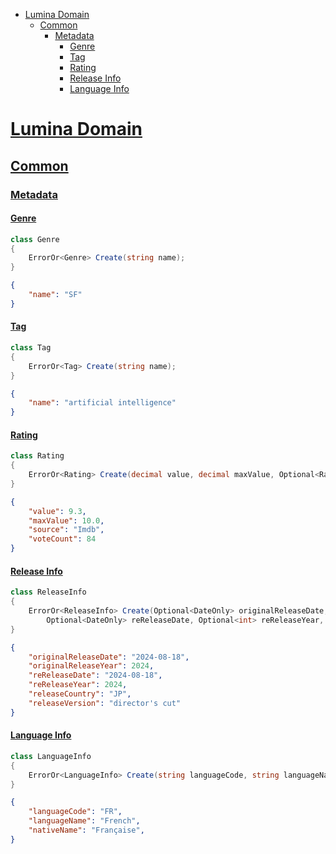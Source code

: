 - [Lumina Domain](#lumina-domain)
  - [Common](#common)
    - [Metadata](#metadata)
      - [Genre](#genre)
      - [Tag](#tag)
      - [Rating](#rating)
      - [Release Info](#release-info)
      - [Language Info](#language-info)

# [Lumina Domain](#lumina-domain)

## [Common](#common)

### [Metadata](#metadata)

#### [Genre](#genre)

```csharp
class Genre
{
    ErrorOr<Genre> Create(string name);
}
```

```json
{
    "name": "SF"
}
```

#### [Tag](#tag)

```csharp
class Tag
{
    ErrorOr<Tag> Create(string name);
}
```

```json
{
    "name": "artificial intelligence"
}
```

#### [Rating](#rating)

```csharp
class Rating
{
    ErrorOr<Rating> Create(decimal value, decimal maxValue, Optional<RatingSource> source = default, Optional<int> voteCount = default);
}
```

```json
{
    "value": 9.3,
    "maxValue": 10.0,
    "source": "Imdb",
    "voteCount": 84
}
```

#### [Release Info](#release-info)

```csharp
class ReleaseInfo
{
    ErrorOr<ReleaseInfo> Create(Optional<DateOnly> originalReleaseDate, Optional<int> originalReleaseYear,
        Optional<DateOnly> reReleaseDate, Optional<int> reReleaseYear, Optional<string> releaseCountry, Optional<string> releaseVersion);
}
```

```json
{
    "originalReleaseDate": "2024-08-18",
    "originalReleaseYear": 2024,
    "reReleaseDate": "2024-08-18",
    "reReleaseYear": 2024,
    "releaseCountry": "JP",
    "releaseVersion": "director's cut"    
}
```

#### [Language Info](#language-info)

```csharp
class LanguageInfo
{
    ErrorOr<LanguageInfo> Create(string languageCode, string languageName, Optional<string> nativeName);
}
```

```json
{
    "languageCode": "FR",
    "languageName": "French",
    "nativeName": "Française",
}
```